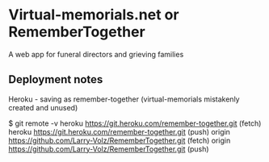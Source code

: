# Virtual-memorials.net or RememberTogether
A web app for funeral directors and grieving families

## Deployment notes

Heroku - saving as remember-together (virtual-memorials mistakenly created and unused)

$ git remote -v
heroku  https://git.heroku.com/remember-together.git (fetch)
heroku  https://git.heroku.com/remember-together.git (push)
origin  https://github.com/Larry-Volz/RememberTogether.git (fetch)
origin  https://github.com/Larry-Volz/RememberTogether.git (push)

